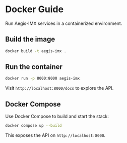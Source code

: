 # Docker Guide

Run Aegis-IMX services in a containerized environment.

## Build the image

```bash
docker build -t aegis-imx .
```

## Run the container

```bash
docker run -p 8000:8000 aegis-imx
```

Visit `http://localhost:8000/docs` to explore the API.

## Docker Compose

Use Docker Compose to build and start the stack:

```bash
docker compose up --build
```

This exposes the API on `http://localhost:8000`.

